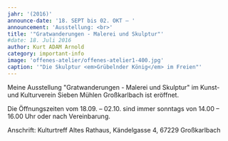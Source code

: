 ```yaml
---
jahr: '(2016)'
announce-date: '18. SEPT bis 02. OKT – '
announcement: 'Ausstellung: <br>'
title: '"Gratwanderungen - Malerei und Skulptur"'
#date: 18. Juli 2016
author: Kurt ADAM Arnold
category: important-info
image: 'offenes-atelier/offenes-atelier1-400.jpg'
caption: '"Die Skulptur <em>Grübelnder König</em> im Freien"'
---
```


Meine Ausstellung "Gratwanderungen - Malerei und Skulptur" im Kunst- und Kulturverein Sieben Mühlen Großkarlbach ist eröffnet.

Die Öffnungszeiten vom 18.09. – 02.10. sind immer sonntags von 14.00 – 16.00 Uhr oder nach Vereinbarung.

Anschrift: Kulturtreff Altes Rathaus, Kändelgasse 4, 67229 Großkarlbach
